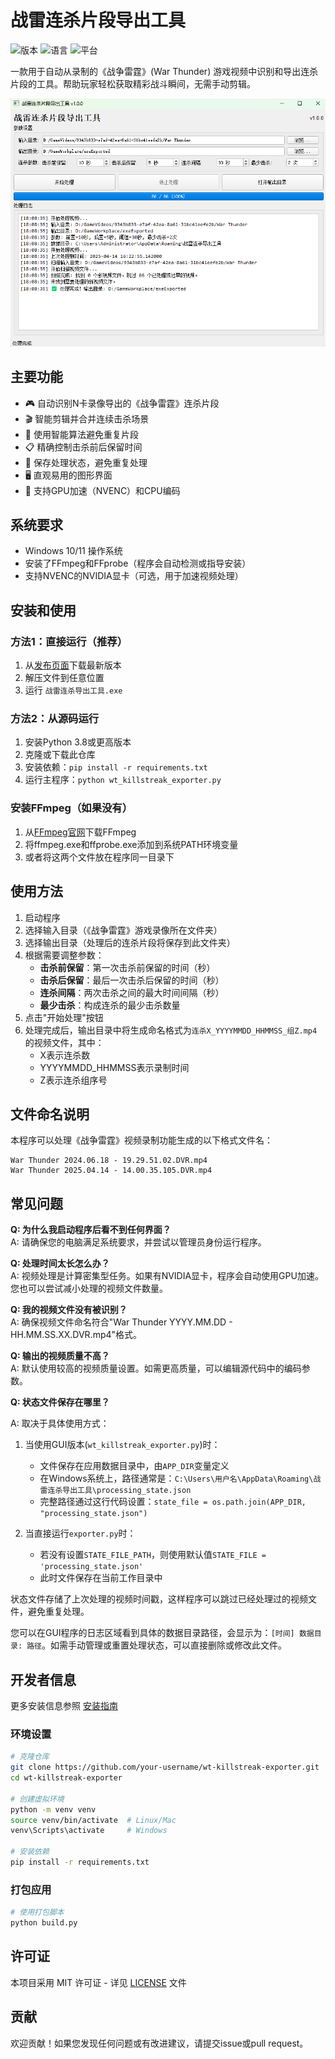 # 战雷连杀片段导出工具

![版本](https://img.shields.io/badge/版本-1.0.0-blue)
![语言](https://img.shields.io/badge/语言-Python-green)
![平台](https://img.shields.io/badge/平台-Windows-orange)

一款用于自动从录制的《战争雷霆》(War Thunder) 游戏视频中识别和导出连杀片段的工具。帮助玩家轻松获取精彩战斗瞬间，无需手动剪辑。

![程序截图](doc\79aec47e-e3ba-4d87-ae83-a98e7bf24870.png)

## 主要功能

- 🎮 自动识别N卡录像导出的《战争雷霆》连杀片段
- 🎬 智能剪辑并合并连续击杀场景
- 🧠 使用智能算法避免重复片段
- 📋 精确控制击杀前后保留时间
- 💾 保存处理状态，避免重复处理
- 🖥️ 直观易用的图形界面
- 🚀 支持GPU加速（NVENC）和CPU编码

## 系统要求

- Windows 10/11 操作系统
- 安装了FFmpeg和FFprobe（程序会自动检测或指导安装）
- 支持NVENC的NVIDIA显卡（可选，用于加速视频处理）

## 安装和使用

### 方法1：直接运行（推荐）

1. 从[发布页面](https://github.com/your-username/wt-killstreak-exporter/releases)下载最新版本
2. 解压文件到任意位置
3. 运行 `战雷连杀导出工具.exe`

### 方法2：从源码运行

1. 安装Python 3.8或更高版本
2. 克隆或下载此仓库
3. 安装依赖：`pip install -r requirements.txt`
4. 运行主程序：`python wt_killstreak_exporter.py`

### 安装FFmpeg（如果没有）

1. 从[FFmpeg官网](https://ffmpeg.org/download.html)下载FFmpeg
2. 将ffmpeg.exe和ffprobe.exe添加到系统PATH环境变量
3. 或者将这两个文件放在程序同一目录下

## 使用方法

1. 启动程序
2. 选择输入目录（《战争雷霆》游戏录像所在文件夹）
3. 选择输出目录（处理后的连杀片段将保存到此文件夹）
4. 根据需要调整参数：
   - **击杀前保留**：第一次击杀前保留的时间（秒）
   - **击杀后保留**：最后一次击杀后保留的时间（秒）
   - **连杀间隔**：两次击杀之间的最大时间间隔（秒）
   - **最少击杀**：构成连杀的最少击杀数量
5. 点击"开始处理"按钮
6. 处理完成后，输出目录中将生成命名格式为`连杀X_YYYYMMDD_HHMMSS_组Z.mp4`的视频文件，其中：
   - X表示连杀数
   - YYYYMMDD_HHMMSS表示录制时间
   - Z表示连杀组序号

## 文件命名说明

本程序可以处理《战争雷霆》视频录制功能生成的以下格式文件名：

```
War Thunder 2024.06.18 - 19.29.51.02.DVR.mp4
War Thunder 2025.04.14 - 14.00.35.105.DVR.mp4
```

## 常见问题

**Q: 为什么我启动程序后看不到任何界面？**  
A: 请确保您的电脑满足系统要求，并尝试以管理员身份运行程序。

**Q: 处理时间太长怎么办？**  
A: 视频处理是计算密集型任务。如果有NVIDIA显卡，程序会自动使用GPU加速。您也可以尝试减小处理的视频文件数量。

**Q: 我的视频文件没有被识别？**  
A: 确保视频文件命名符合"War Thunder YYYY.MM.DD - HH.MM.SS.XX.DVR.mp4"格式。

**Q: 输出的视频质量不高？**  
A: 默认使用较高的视频质量设置。如需更高质量，可以编辑源代码中的编码参数。

**Q: 状态文件保存在哪里？**

A: 取决于具体使用方式：

1. 当使用GUI版本(`wt_killstreak_exporter.py`)时：
   - 文件保存在应用数据目录中，由`APP_DIR`变量定义
   - 在Windows系统上，路径通常是：`C:\Users\用户名\AppData\Roaming\战雷连杀导出工具\processing_state.json`
   - 完整路径通过这行代码设置：`state_file = os.path.join(APP_DIR, "processing_state.json")`

2. 当直接运行`exporter.py`时：
   - 若没有设置`STATE_FILE_PATH`，则使用默认值`STATE_FILE = 'processing_state.json'`
   - 此时文件保存在当前工作目录中

状态文件存储了上次处理的视频时间戳，这样程序可以跳过已经处理过的视频文件，避免重复处理。

您可以在GUI程序的日志区域看到具体的数据目录路径，会显示为：`[时间] 数据目录: 路径`。如需手动管理或重置处理状态，可以直接删除或修改此文件。


## 开发者信息
更多安装信息参照 [安装指南](doc/INSTALL.md)

### 环境设置

```bash
# 克隆仓库
git clone https://github.com/your-username/wt-killstreak-exporter.git
cd wt-killstreak-exporter

# 创建虚拟环境
python -m venv venv
source venv/bin/activate  # Linux/Mac
venv\Scripts\activate     # Windows

# 安装依赖
pip install -r requirements.txt
```

### 打包应用

```bash
# 使用打包脚本
python build.py
```

## 许可证

本项目采用 MIT 许可证 - 详见 [LICENSE](LICENSE) 文件

## 贡献

欢迎贡献！如果您发现任何问题或有改进建议，请提交issue或pull request。 